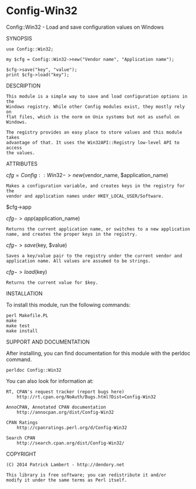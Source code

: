 Config-Win32
============

Config::Win32 - Load and save configuration values on Windows

SYNOPSIS

	use Config::Win32;

	my $cfg = Config::Win32->new("Vendor name", "Application name");

	$cfg->save("key", "value");
	print $cfg->load("key");

DESCRIPTION

	This module is a simple way to save and load configuration options in the
	Windows registry. While other Config modules exist, they mostly rely on
	flat files, which is the norm on Unix systems but not as useful on Windows.

	The registry provides an easy place to store values and this module takes
	advantage of that. It uses the Win32API::Registry low-level API to access
	the values.

ATTRIBUTES

$cfg = Config::Win32->new($vendor_name, $application_name)

	Makes a configuration variable, and creates keys in the registry for the
	vendor and application names under HKEY_LOCAL_USER/Software.

$cfg->app

$cfg->app($application_name)

	Returns the current application name, or switches to a new application
	name, and creates the proper keys in the registry.

$cfg->save($key, $value)

	Saves a key/value pair to the registry under the current vendor and
	application name. All values are assumed to be strings.

$cfg->load($key)

	Returns the current value for $key.

INSTALLATION

To install this module, run the following commands:

	perl Makefile.PL
	make
	make test
	make install

SUPPORT AND DOCUMENTATION

After installing, you can find documentation for this module with the
perldoc command.

    perldoc Config::Win32

You can also look for information at:

    RT, CPAN's request tracker (report bugs here)
        http://rt.cpan.org/NoAuth/Bugs.html?Dist=Config-Win32

    AnnoCPAN, Annotated CPAN documentation
        http://annocpan.org/dist/Config-Win32

    CPAN Ratings
        http://cpanratings.perl.org/d/Config-Win32

    Search CPAN
        http://search.cpan.org/dist/Config-Win32/


COPYRIGHT

	(C) 2014 Patrick Lambert - http://dendory.net

	This library is free software; you can redistribute it and/or
	modify it under the same terms as Perl itself.

